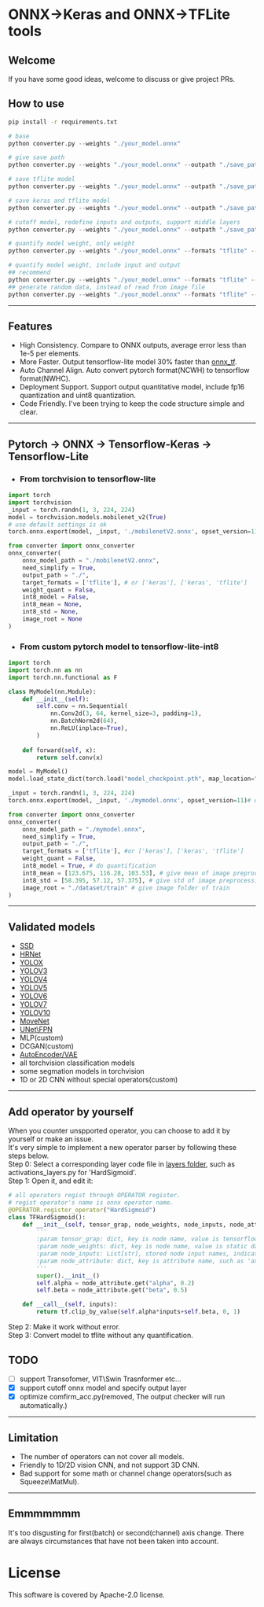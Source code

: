 #  ONNX->Keras and ONNX->TFLite tools
## Welcome
If you have some good ideas, welcome to discuss or give project PRs.

## How to use
```cmd
pip install -r requirements.txt
```
```python
# base
python converter.py --weights "./your_model.onnx"

# give save path
python converter.py --weights "./your_model.onnx" --outpath "./save_path"

# save tflite model
python converter.py --weights "./your_model.onnx" --outpath "./save_path" --formats "tflite"

# save keras and tflite model
python converter.py --weights "./your_model.onnx" --outpath "./save_path" --formats "tflite" "keras"

# cutoff model, redefine inputs and outputs, support middle layers
python converter.py --weights "./your_model.onnx" --outpath "./save_path" --formats "tflite" --input-node-names "layer_inputname" --output-node-names "layer_outname1" "layer_outname2"

# quantify model weight, only weight
python converter.py --weights "./your_model.onnx" --formats "tflite" --weigthquant

# quantify model weight, include input and output
## recommend
python converter.py --weights "./your_model.onnx" --formats "tflite" --int8 --imgroot "./dataset_path" --int8mean 0 0 0 --int8std 255 255 255
## generate random data, instead of read from image file
python converter.py --weights "./your_model.onnx" --formats "tflite" --int8
```
---
## Features
- High Consistency. Compare to ONNX outputs, average error less than 1e-5 per elements.
- More Faster. Output tensorflow-lite model 30% faster than [onnx_tf](https://github.com/onnx/onnx-tensorflow).
- Auto Channel Align. Auto convert pytorch format(NCWH) to tensorflow format(NWHC).
- Deployment Support. Support output quantitative model, include fp16 quantization and uint8 quantization.
- Code Friendly. I've been trying to keep the code structure simple and clear.
---

## Pytorch -> ONNX -> Tensorflow-Keras -> Tensorflow-Lite

- ### From torchvision to tensorflow-lite
```python
import torch
import torchvision
_input = torch.randn(1, 3, 224, 224)
model = torchvision.models.mobilenet_v2(True)
# use default settings is ok
torch.onnx.export(model, _input, './mobilenetV2.onnx', opset_version=11)# or opset_version=13

from converter import onnx_converter
onnx_converter(
    onnx_model_path = "./mobilenetV2.onnx",
    need_simplify = True,
    output_path = "./",
    target_formats = ['tflite'], # or ['keras'], ['keras', 'tflite']
    weight_quant = False,
    int8_model = False,
    int8_mean = None,
    int8_std = None,
    image_root = None
)
```
- ### From custom pytorch model to tensorflow-lite-int8
```python
import torch
import torch.nn as nn
import torch.nn.functional as F

class MyModel(nn.Module):
    def __init__(self):
        self.conv = nn.Sequential(
            nn.Conv2d(3, 64, kernel_size=3, padding=1),
            nn.BatchNorm2d(64),
            nn.ReLU(inplace=True),
        )
    
    def forward(self, x):
        return self.conv(x)

model = MyModel()
model.load_state_dict(torch.load("model_checkpoint.pth", map_location="cpu"))

_input = torch.randn(1, 3, 224, 224)
torch.onnx.export(model, _input, './mymodel.onnx', opset_version=11)# or opset_version=13

from converter import onnx_converter
onnx_converter(
    onnx_model_path = "./mymodel.onnx",
    need_simplify = True,
    output_path = "./",
    target_formats = ['tflite'], #or ['keras'], ['keras', 'tflite']
    weight_quant = False,
    int8_model = True, # do quantification
    int8_mean = [123.675, 116.28, 103.53], # give mean of image preprocessing 
    int8_std = [58.395, 57.12, 57.375], # give std of image preprocessing 
    image_root = "./dataset/train" # give image folder of train
)
```
---
## Validated models
- [SSD](https://github.com/qfgaohao/pytorch-ssd)
- [HRNet](HRNet-Facial-Landmark-Detection)
- [YOLOX](https://github.com/Megvii-BaseDetection/YOLOX)
- [YOLOV3](https://github.com/ultralytics/yolov3)
- [YOLOV4](https://github.com/Tianxiaomo/pytorch-YOLOv4)
- [YOLOV5](https://github.com/ultralytics/yolov5)
- [YOLOV6](https://github.com/meituan/YOLOv6)
- [YOLOV7](https://github.com/WongKinYiu/yolov7)
- [YOLOV10](https://github.com/THU-MIG/yolov10)
- [MoveNet](https://github.com/fire717/movenet.pytorch)
- [UNet\FPN](https://github.com/bigmb/Unet-Segmentation-Pytorch-Nest-of-Unets)
- MLP(custom)
- DCGAN(custom)
- [AutoEncoder/VAE](https://github.com/AntixK/PyTorch-VAE)
- all torchvision classification models
- some segmation models in torchvision
- 1D or 2D CNN without special operators(custom)
---
## Add operator by yourself
When you counter unspported operator, you can choose to add it by yourself or make an issue.<br/>
It's very simple to implement a new operator parser by following these steps below.<br/>
Step 0: Select a corresponding layer code file in [layers folder](./layers/), such as activations_layers.py for 'HardSigmoid'.<br/>
Step 1: Open it, and edit it:
```python
# all operators regist through OPERATOR register.
# regist operator's name is onnx operator name. 
@OPERATOR.register_operator("HardSigmoid")
class TFHardSigmoid():
    def __init__(self, tensor_grap, node_weights, node_inputs, node_attribute, *args, **kwargs) -> None:
        '''
        :param tensor_grap: dict, key is node name, value is tensorflow-keras node output tensor.
        :param node_weights: dict, key is node name, value is static data, such as weight/bias/constant, weight should be transfom by dimension_utils.tensor_NCD_to_NDC_format at most time.
        :param node_inputs: List[str], stored node input names, indicates which nodes the input comes from, tensor_grap and node_weights are possible.
        :param node_attribute: dict, key is attribute name, such as 'axis' or 'perm'. value type is indeterminate, such as List[int] or int or float. notice that type of 'axis' value should be adjusted form NCHW to NHWC by dimension_utils.channel_to_last_dimension or dimension_utils.shape_NCD_to_NDC_format.
        '''
        super().__init__()
        self.alpha = node_attribute.get("alpha", 0.2)
        self.beta = node_attribute.get("beta", 0.5)

    def __call__(self, inputs):
        return tf.clip_by_value(self.alpha*inputs+self.beta, 0, 1)
```
Step 2: Make it work without error.<br/>
Step 3: Convert model to tflite without any quantification.<br/>
## TODO
- [ ] support Transofomer, VIT\Swin Trasnformer etc...
- [x] support cutoff onnx model and specify output layer
- [x] optimize comfirm_acc.py(removed, The output checker will run automatically.)

---
## Limitation
- The number of operators can not cover all models.
- Friendly to 1D/2D vision CNN, and not support 3D CNN.
- Bad support for some math or channel change operators(such as Squeeze\MatMul).
---

## Emmmmmmm
It's too disgusting for first(batch) or second(channel) axis change. There are always circumstances that have not been taken into account.

# License
This software is covered by Apache-2.0 license.
